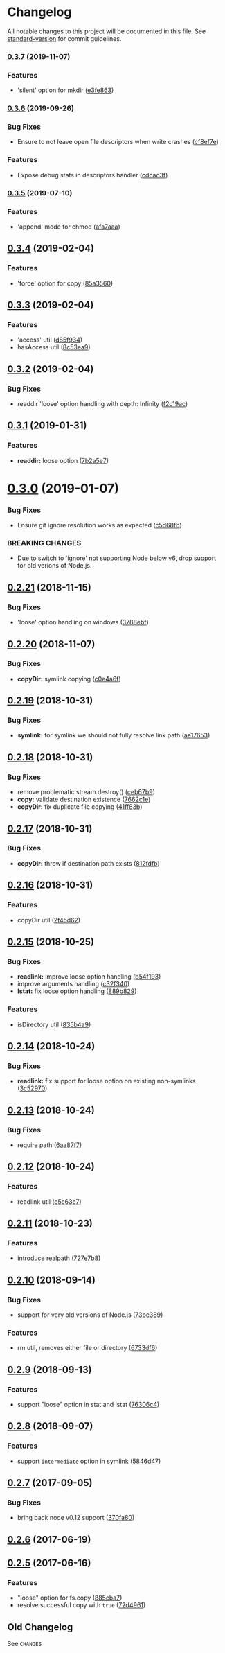 # Changelog

All notable changes to this project will be documented in this file. See [standard-version](https://github.com/conventional-changelog/standard-version) for commit guidelines.

### [0.3.7](https://github.com/medikoo/fs2/compare/v0.3.6...v0.3.7) (2019-11-07)

### Features

- 'silent' option for mkdir ([e3fe863](https://github.com/medikoo/fs2/commit/e3fe863))

### [0.3.6](https://github.com/medikoo/fs2/compare/v0.3.5...v0.3.6) (2019-09-26)

### Bug Fixes

- Ensure to not leave open file descriptors when write crashes ([cf8ef7e](https://github.com/medikoo/fs2/commit/cf8ef7e))

### Features

- Expose debug stats in descriptors handler ([cdcac3f](https://github.com/medikoo/fs2/commit/cdcac3f))

### [0.3.5](https://github.com/medikoo/fs2/compare/v0.3.4...v0.3.5) (2019-07-10)

### Features

- 'append' mode for chmod ([afa7aaa](https://github.com/medikoo/fs2/commit/afa7aaa))

<a name="0.3.4"></a>

## [0.3.4](https://github.com/medikoo/fs2/compare/v0.3.3...v0.3.4) (2019-02-04)

### Features

- 'force' option for copy ([85a3560](https://github.com/medikoo/fs2/commit/85a3560))

<a name="0.3.3"></a>

## [0.3.3](https://github.com/medikoo/fs2/compare/v0.3.2...v0.3.3) (2019-02-04)

### Features

- 'access' util ([d85f934](https://github.com/medikoo/fs2/commit/d85f934))
- hasAccess util ([8c53ea9](https://github.com/medikoo/fs2/commit/8c53ea9))

<a name="0.3.2"></a>

## [0.3.2](https://github.com/medikoo/fs2/compare/v0.3.1...v0.3.2) (2019-02-04)

### Bug Fixes

- readdir 'loose' option handling with depth: Infinity ([f2c19ac](https://github.com/medikoo/fs2/commit/f2c19ac))

<a name="0.3.1"></a>

## [0.3.1](https://github.com/medikoo/fs2/compare/v0.3.0...v0.3.1) (2019-01-31)

### Features

- **readdir:** loose option ([7b2a5e7](https://github.com/medikoo/fs2/commit/7b2a5e7))

<a name="0.3.0"></a>

# [0.3.0](https://github.com/medikoo/fs2/compare/v0.2.21...v0.3.0) (2019-01-07)

### Bug Fixes

- Ensure git ignore resolution works as expected ([c5d68fb](https://github.com/medikoo/fs2/commit/c5d68fb))

### BREAKING CHANGES

- Due to switch to 'ignore' not supporting Node below v6,
  drop support for old verions of Node.js.

<a name="0.2.21"></a>

## [0.2.21](https://github.com/medikoo/fs2/compare/v0.2.20...v0.2.21) (2018-11-15)

### Bug Fixes

- 'loose' option handling on windows ([3788ebf](https://github.com/medikoo/fs2/commit/3788ebf))

<a name="0.2.20"></a>

## [0.2.20](https://github.com/medikoo/fs2/compare/v0.2.19...v0.2.20) (2018-11-07)

### Bug Fixes

- **copyDir:** symlink copying ([c0e4a6f](https://github.com/medikoo/fs2/commit/c0e4a6f))

<a name="0.2.19"></a>

## [0.2.19](https://github.com/medikoo/fs2/compare/v0.2.18...v0.2.19) (2018-10-31)

### Bug Fixes

- **symlink:** for symlink we should not fully resolve link path ([ae17653](https://github.com/medikoo/fs2/commit/ae17653))

<a name="0.2.18"></a>

## [0.2.18](https://github.com/medikoo/fs2/compare/v0.2.17...v0.2.18) (2018-10-31)

### Bug Fixes

- remove problematic stream.destroy() ([ceb67b9](https://github.com/medikoo/fs2/commit/ceb67b9))
- **copy:** validate destination existence ([7662c1e](https://github.com/medikoo/fs2/commit/7662c1e))
- **copyDir:** fix duplicate file copying ([41ff83b](https://github.com/medikoo/fs2/commit/41ff83b))

<a name="0.2.17"></a>

## [0.2.17](https://github.com/medikoo/fs2/compare/v0.2.16...v0.2.17) (2018-10-31)

### Bug Fixes

- **copyDir:** throw if destination path exists ([812fdfb](https://github.com/medikoo/fs2/commit/812fdfb))

<a name="0.2.16"></a>

## [0.2.16](https://github.com/medikoo/fs2/compare/v0.2.15...v0.2.16) (2018-10-31)

### Features

- copyDir util ([2f45d62](https://github.com/medikoo/fs2/commit/2f45d62))

<a name="0.2.15"></a>

## [0.2.15](https://github.com/medikoo/fs2/compare/v0.2.14...v0.2.15) (2018-10-25)

### Bug Fixes

- **readlink:** improve loose option handling ([b54f193](https://github.com/medikoo/fs2/commit/b54f193))
- improve arguments handling ([c32f340](https://github.com/medikoo/fs2/commit/c32f340))
- **lstat:** fix loose option handling ([889b829](https://github.com/medikoo/fs2/commit/889b829))

### Features

- isDirectory util ([835b4a9](https://github.com/medikoo/fs2/commit/835b4a9))

<a name="0.2.14"></a>

## [0.2.14](https://github.com/medikoo/fs2/compare/v0.2.13...v0.2.14) (2018-10-24)

### Bug Fixes

- **readlink:** fix support for loose option on existing non-symlinks ([3c52970](https://github.com/medikoo/fs2/commit/3c52970))

<a name="0.2.13"></a>

## [0.2.13](https://github.com/medikoo/fs2/compare/v0.2.12...v0.2.13) (2018-10-24)

### Bug Fixes

- require path ([6aa87f7](https://github.com/medikoo/fs2/commit/6aa87f7))

<a name="0.2.12"></a>

## [0.2.12](https://github.com/medikoo/fs2/compare/v0.2.11...v0.2.12) (2018-10-24)

### Features

- readlink util ([c5c63c7](https://github.com/medikoo/fs2/commit/c5c63c7))

<a name="0.2.11"></a>

## [0.2.11](https://github.com/medikoo/fs2/compare/v0.2.10...v0.2.11) (2018-10-23)

### Features

- introduce realpath ([727e7b8](https://github.com/medikoo/fs2/commit/727e7b8))

<a name="0.2.10"></a>

## [0.2.10](https://github.com/medikoo/fs2/compare/v0.2.9...v0.2.10) (2018-09-14)

### Bug Fixes

- support for very old versions of Node.js ([73bc389](https://github.com/medikoo/fs2/commit/73bc389))

### Features

- rm util, removes either file or directory ([6733df6](https://github.com/medikoo/fs2/commit/6733df6))

<a name="0.2.9"></a>

## [0.2.9](https://github.com/medikoo/fs2/compare/v0.2.8...v0.2.9) (2018-09-13)

### Features

- support "loose" option in stat and lstat ([76306c4](https://github.com/medikoo/fs2/commit/76306c4))

<a name="0.2.8"></a>

## [0.2.8](https://github.com/medikoo/fs2/compare/v0.2.7...v0.2.8) (2018-09-07)

### Features

- support `intermediate` option in symlink ([5846d47](https://github.com/medikoo/fs2/commit/5846d47))

<a name="0.2.7"></a>

## [0.2.7](https://github.com/medikoo/fs2/compare/v0.2.6...v0.2.7) (2017-09-05)

### Bug Fixes

- bring back node v0.12 support ([370fa80](https://github.com/medikoo/fs2/commit/370fa80))

<a name="0.2.6"></a>

## [0.2.6](https://github.com/medikoo/fs2/compare/v0.2.5...v0.2.6) (2017-06-19)

<a name="0.2.5"></a>

## [0.2.5](https://github.com/medikoo/fs2/compare/v0.2.4...v0.2.5) (2017-06-16)

### Features

- "loose" option for fs.copy ([885cba7](https://github.com/medikoo/fs2/commit/885cba7))
- resolve successful copy with `true` ([72d4961](https://github.com/medikoo/fs2/commit/72d4961))

## Old Changelog

See `CHANGES`
